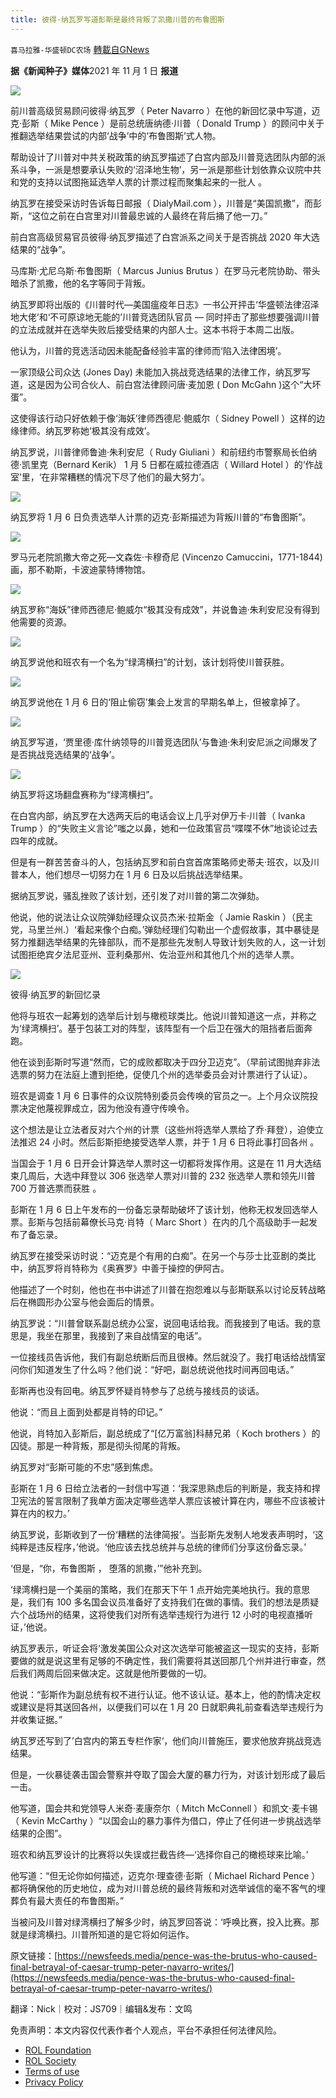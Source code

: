 ```yaml
---
title: 彼得·纳瓦罗写道彭斯是最终背叛了凯撒川普的布鲁图斯
---
```

`喜马拉雅-华盛顿DC农场` [轉載自GNews](https://gnews.org/zh-hans/1645903/)

**据《新闻种子》媒体**2021 年 11 月 1 日 **报道**

![](https://assets.gnews.org/wp-content/uploads/2021/11/1-47.jpg)

前川普高级贸易顾问彼得·纳瓦罗（ Peter Navarro ）在他的新回忆录中写道，迈克·彭斯（ Mike Pence ）是前总统唐纳德·川普（ Donald Trump ）的顾问中关于推翻选举结果尝试的内部‘战争’中的‘布鲁图斯’式人物。

帮助设计了川普对中共关税政策的纳瓦罗描述了白宫内部及川普竞选团队内部的派系斗争，一派是想要承认失败的‘沼泽地生物’，另一派是那些计划依靠众议院中共和党的支持以试图拖延选举人票的计票过程而聚集起来的一批人 。

纳瓦罗在接受采访时告诉每日邮报（ DialyMail.com ），川普是“美国凯撒”，而彭斯，“这位之前在白宫里对川普最忠诚的人最终在背后捅了他一刀。”

前白宫高级贸易官员彼得·纳瓦罗描述了白宫派系之间关于是否挑战 2020 年大选结果的“战争”。

马库斯·尤尼乌斯·布鲁图斯（ Marcus Junius Brutus ）在罗马元老院协助、带头暗杀了凯撒，他的名字等同于背叛。

纳瓦罗即将出版的《川普时代—美国瘟疫年日志》一书公开抨击‘华盛顿法律沼泽地大佬’和‘不可原谅地无能的’川普竞选团队官员 — 同时抨击了那些想要强调川普的立法成就并在选举失败后接受结果的内部人士。这本书将于本周二出版。

他认为，川普的竞选活动因未能配备经验丰富的律师而‘陷入法律困境’。

一家顶级公司众达 (Jones Day) 未能加入挑战竞选结果的法律工作，纳瓦罗写道，这是因为公司合伙人、前白宫法律顾问唐·麦加恩 ( Don McGahn )这个“大坏蛋”。

这使得该行动只好依赖于像‘海妖’律师西德尼·鲍威尔（ Sidney Powell ）这样的边缘律师。纳瓦罗称她‘极其没有成效’。

纳瓦罗说，川普律师鲁迪·朱利安尼（ Rudy Giuliani ）和前纽约市警察局长伯纳德·凯里克（Bernard Kerik） 1 月 5 日都在威拉德酒店（ Willard Hotel ）的‘作战室’里，‘在非常糟糕的情况下尽了他们的最大努力’。

![](https://assets.gnews.org/wp-content/uploads/2021/11/2-29.jpg)

纳瓦罗将 1 月 6 日负责选举人计票的迈克·彭斯描述为背叛川普的“布鲁图斯”。

![](https://assets.gnews.org/wp-content/uploads/2021/11/3-24.jpg)

罗马元老院凯撒大帝之死—文森佐·卡穆奇尼 (Vincenzo Camuccini，1771-1844) 画，那不勒斯，卡波迪蒙特博物馆。

![](https://assets.gnews.org/wp-content/uploads/2021/11/4-17.jpg)

纳瓦罗称“海妖”律师西德尼·鲍威尔“极其没有成效”，并说鲁迪·朱利安尼没有得到他需要的资源。

![](https://assets.gnews.org/wp-content/uploads/2021/11/5-16.jpg)

纳瓦罗说他和班农有一个名为“绿湾横扫”的计划，该计划将使川普获胜。

![](https://assets.gnews.org/wp-content/uploads/2021/11/6-9.jpg)

纳瓦罗说他在 1 月 6 日的‘阻止偷窃’集会上发言的早期名单上，但被拿掉了。

![](https://assets.gnews.org/wp-content/uploads/2021/11/7-6.jpg)

纳瓦罗写道，‘贾里德·库什纳领导的川普竞选团队’与鲁迪·朱利安尼派之间爆发了是否挑战竞选结果的‘战争’。

![](https://assets.gnews.org/wp-content/uploads/2021/11/8-3.jpg)

纳瓦罗将这场翻盘赛称为“绿湾横扫”。

在白宫内部，纳瓦罗在大选两天后的电话会议上几乎对伊万卡·川普（ Ivanka Trump ）的“失败主义言论”嗤之以鼻，她和一位政策官员“喋喋不休”地谈论过去四年的成就。

但是有一群苦苦奋斗的人，包括纳瓦罗和前白宫首席策略师史蒂夫·班农，以及川普本人，他们想尽一切努力在 1 月 6 日及以后挑战选举结果。

据纳瓦罗说，骚乱挫败了该计划，还引发了对川普的第二次弹劾。

他说，他的说法让众议院弹劾经理众议员杰米·拉斯金（ Jamie Raskin ）（民主党，马里兰州.）‘看起来像个白痴。’弹劾经理们勾勒出一个虚假故事，其中暴徒是努力推翻选举结果的先锋部队，而不是那些先发制人导致计划失败的人，这一计划试图拒绝宾夕法尼亚州、亚利桑那州、佐治亚州和其他几个州的选举人票。

![](https://assets.gnews.org/wp-content/uploads/2021/11/9-3.jpg)

彼得·纳瓦罗的新回忆录

他将与班农一起筹划的选举后计划与橄榄球类比。他说川普知道这一点，并称之为‘绿湾横扫’。基于包装工对的阵型，该阵型有一个后卫在强大的阻挡者后面奔跑。

他在谈到彭斯时写道“然而，它的成败都取决于四分卫迈克”。（早前试图抛弃非法选票的努力在法庭上遭到拒绝，促使几个州的选举委员会对计票进行了认证）。

班农是调查 1 月 6 日事件的众议院特别委员会传唤的官员之一。上个月众议院投票决定他蔑视罪成立，因为他没有遵守传唤令。

这个想法是让立法者反对六个州的计票（这些州将选举人票给了乔·拜登），迫使立法推迟 24 小时。然后彭斯拒绝接受选举人票，并于 1 月 6 日将此事打回各州 。

当国会于 1 月 6 日开会计算选举人票时这一切都将发挥作用。这是在 11 月大选结束几周后，大选中拜登以 306 张选举人票对川普的 232 张选举人票和领先川普 700 万普选票而获胜 。

彭斯在 1 月 6 日上午发布的一份备忘录帮助破坏了该计划，他称无权发回选举人票。彭斯与包括前幕僚长马克·肖特（ Marc Short ）在内的几个高级助手一起发布了备忘录。

纳瓦罗在接受采访时说：“迈克是个有用的白痴”。在另一个与莎士比亚剧的类比中，纳瓦罗将肖特称为《奥赛罗》中善于操控的伊阿古。

他描述了一个时刻，他也在书中讲述了川普在抱怨难以与彭斯联系以讨论反转战略后在椭圆形办公室与他会面后的情景。

纳瓦罗说：“川普曾联系副总统办公室，说回电话给我。而我接到了电话。我的意思是，我坐在那里，我接到了来自战情室的电话”。

一位接线员告诉他，我们有副总统断后而且很棒。然后就没了。我打电话给战情室问你们知道发生了什么吗？他们说：“好吧，副总统说他找时间再回电话。”

彭斯再也没有回电。纳瓦罗怀疑肖特参与了总统与接线员的谈话。

他说：“而且上面到处都是肖特的印记。”

他说，肖特加入彭斯后，副总统成了“[亿万富翁]科赫兄弟（ Koch brothers ）的囚徒。那是一种背叛，那是彻头彻尾的背叛。

纳瓦罗对“彭斯可能的不忠”感到焦虑。

彭斯在 1 月 6 日给立法者的一封信中写道：‘我深思熟虑后的判断是，我支持和捍卫宪法的誓言限制了我单方面决定哪些选举人票应该被计算在内，哪些不应该被计算在内的权力。’

纳瓦罗说，彭斯收到了一份‘糟糕的法律简报’。当彭斯先发制人地发表声明时，‘这纯粹是违反程序，’他说。‘他应该去找总统并与总统的律师们分享这份备忘录。’

‘但是，“你，布鲁图斯 ， 堕落的凯撒，’”他补充到。

‘绿湾横扫是一个美丽的策略，我们在那天下午 1 点开始完美地执行。我的意思是，我们有 100 多名国会议员准备好了支持我们在做的事情。我们的想法是质疑六个战场州的结果，这将使我们对所有选举违规行为进行 12 小时的电视直播听证，’他说。

纳瓦罗表示，听证会将‘激发美国公众对这次选举可能被盗这一现实的支持，彭斯要做的就是说这里有足够的不确定性，我们需要将其送回那几个州并进行审查，然后我们两周后回来做决定。这就是他所要做的一切。

他说：“彭斯作为副总统有权不进行认证。他不该认证。基本上，他的酌情决定权或建议是将其送回各州，以便我们可以在 1 月 20 日就职典礼前查看选举违规行为并收集证据。”

纳瓦罗还写到了’白宫内的第五专栏作家‘，他们向川普施压，要求他放弃挑战竞选结果。

但是，一伙暴徒袭击国会警察并夺取了国会大厦的暴力行为，对该计划形成了最后一击。

他写道，国会共和党领导人米奇·麦康奈尔（ Mitch McConnell ）和凯文·麦卡锡（ Kevin McCarthy ）“以国会山的暴力事件为借口，停止了任何进一步挑战选举结果的企图”。

班农和纳瓦罗设计的比赛将以失误或拦截告终—‘选择你自己的橄榄球来比喻。’

他写道：“但无论你如何描述，迈克尔·理查德·彭斯（ Michael Richard Pence ）都将确保他的历史地位，成为对川普总统的最终背叛和对选举诚信的毫不客气的埋葬负有最大责任的布鲁图斯。”

当被问及川普对绿湾横扫了解多少时，纳瓦罗回答说：‘呼唤比赛，投入比赛。那就是绿湾横扫。川普所知道的是它将如何运作。

原文链接：[https://newsfeeds.media/pence-was-the-brutus-who-caused-final-betrayal-of-caesar-trump-peter-navarro-writes/](https://newsfeeds.media/pence-was-the-brutus-who-caused-final-betrayal-of-caesar-trump-peter-navarro-writes/)

翻译：Nick｜校对：JS709｜编辑&发布：文鸣

 

免责声明：本文内容仅代表作者个人观点，平台不承担任何法律风险。

- [ROL Foundation](https://rolfoundation.org/)
- [ROL Society](https://rolsociety.org/)
- [Terms of use](https://gnews.org/terms-of-use-3/)
- [Privacy Policy](https://gnews.org/privacy-policy/)
